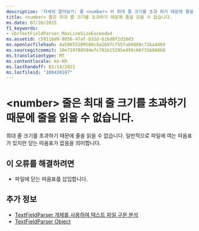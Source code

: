 ```yaml
---
description: '자세히 알아보기: 줄 <number> 이 최대 줄 크기를 초과 하기 때문에 줄을 읽을 수 없습니다.'
title: <number> 줄은 최대 줄 크기를 초과하기 때문에 줄을 읽을 수 없습니다.
ms.date: 07/20/2015
f1_keywords:
- vbrTextFieldParser_MaxLineSizeExceeded
ms.assetid: c59116d9-9856-47af-b32d-616d8f2d10d3
ms.openlocfilehash: 4a50655209506c8a2697cf55fab0888c72ba4d69
ms.sourcegitcommit: 10e719780594efc781b15295e499c66f316068b8
ms.translationtype: MT
ms.contentlocale: ko-KR
ms.lasthandoff: 02/14/2021
ms.locfileid: "100430107"
---
```

# <a name="line-number-cannot-be-read-because-it-exceeds-the-maximum-line-size"></a>\<number> 줄은 최대 줄 크기를 초과하기 때문에 줄을 읽을 수 없습니다.

최대 줄 크기를 초과하기 때문에 줄을 읽을 수 없습니다. 일반적으로 파일에 여는 따옴표가 있지만 닫는 따옴표가 없음을 의미합니다.  
  
## <a name="to-correct-this-error"></a>이 오류를 해결하려면  
  
- 파일에 닫는 따옴표를 삽입합니다.  
  
## <a name="see-also"></a>추가 정보

- [TextFieldParser 개체를 사용하여 텍스트 파일 구문 분석](../developing-apps/programming/drives-directories-files/parsing-text-files-with-the-textfieldparser-object.md)
- [TextFieldParser Object](../language-reference/objects/textfieldparser-object.md)
